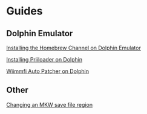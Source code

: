 # Guides

## Dolphin Emulator

[Installing the Homebrew Channel on Dolphin Emulator](/guides/dolphin/hbc)

[Installing Priiloader on Dolphin](/guides/dolphin/priiloader)

[Wiimmfi Auto Patcher on Dolphin](/guides/dolphin/wiimmfi-autopatcher)

## Other 

[Changing an MKW save file region](/guides/mkw-save-region-change)
